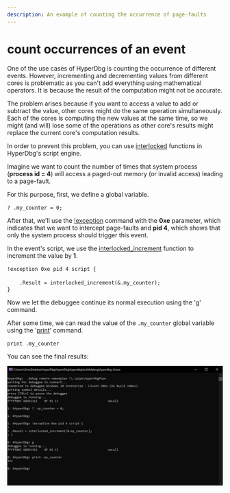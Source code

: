 ```yaml
---
description: An example of counting the occurrence of page-faults
---
```


# count occurrences of an event

One of the use cases of HyperDbg is counting the occurrence of different events. However, incrementing and decrementing values from different cores is problematic as you can't add everything using mathematical operators. It is because the result of the computation might not be accurate.

The problem arises because if you want to access a value to add or subtract the value, other cores might do the same operation simultaneously. Each of the cores is computing the new values at the same time, so we might (and will) lose some of the operations as other core's results might replace the current core's computation results.

In order to prevent this problem, you can use [interlocked](https://docs.hyperdbg.org/commands/scripting-language/functions/interlocked) functions in HyperDbg's script engine.

Imagine we want to count the number of times that system process (**process id = 4**) will access a paged-out memory (or invalid access) leading to a page-fault.

For this purpose, first, we define a global variable.

```
? .my_counter = 0;
```

After that, we'll use the [!exception](https://docs.hyperdbg.org/commands/extension-commands/exception) command with the **0xe** parameter, which indicates that we want to intercept page-faults and **pid 4**, which shows that only the system process should trigger this event.

In the event's script, we use the [interlocked_increment](https://docs.hyperdbg.org/commands/scripting-language/functions/interlocked/interlocked_increment) function to increment the value by **1**. 

```
!exception 0xe pid 4 script {
	
	.Result = interlocked_increment(&.my_counter);
}
```

Now we let the debuggee continue its normal execution using the '[g](https://docs.hyperdbg.org/commands/debugging-commands/g)' command.

After some time, we can read the value of the `.my_counter` global variable using the '[print](https://docs.hyperdbg.org/commands/debugging-commands/print)' command.

```
print .my_counter
```

You can see the final results:

![Get count of page-faults](../../../.gitbook/assets/using-interlocked_increment-function.PNG)

